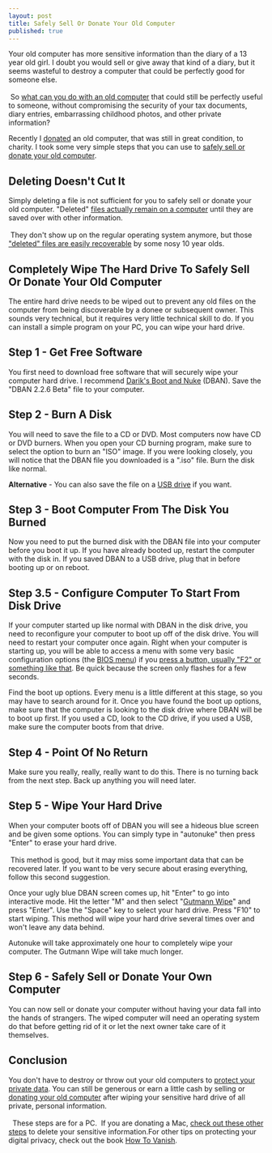 ```yaml
---
layout: post
title: Safely Sell Or Donate Your Old Computer
published: true
---
```

<p>Your old computer has more sensitive information than the diary of a 13 year old girl. I doubt you would sell or give away that kind of a diary, but it seems wasteful to destroy a computer that could be perfectly good for someone else. <br/><br/> So <a href="http://www.howtovanish.com/2011/04/how-independent-contractors-make-more-money-for-everyone/" target="_blank">what can you do with an old computer</a> that could still be perfectly useful to someone, without compromising the security of your tax documents, diary entries, embarrassing childhood photos, and other private information?</p>
<p>Recently I <a href="http://www.goodwill.org/" target="_blank">donated</a> an old computer, that was still in great condition, to charity. I took some very simple steps that you can use to <a href="http://www.howtovanish.com/2011/12/safely-sell-or-donate-your-old-computer" target="_blank">safely sell or donate your old computer</a>.</p>
<h2>Deleting Doesn't Cut It</h2>
<p>Simply deleting a file is not sufficient for you to safely sell or donate your old computer. "Deleted" <a href="http://www.howtovanish.com/2010/01/how-to-protect-your-computer/" target="_blank">files actually remain on a computer</a> until they are saved over with other information. <br/><br/> They don't show up on the regular operating system anymore, but those <a href="http://www.webopedia.com/DidYouKnow/Hardware_Software/2002/Erasing_Deleted_Files.asp" target="_blank">"deleted" files are easily recoverable</a> by some nosy 10 year olds.</p>
<h2>Completely Wipe The Hard Drive To Safely Sell Or Donate Your Old Computer</h2>
<p>The entire hard drive needs to be wiped out to prevent any old files on the computer from being discoverable by a donee or subsequent owner. This sounds very technical, but it requires very little technical skill to do. If you can install a simple program on your PC, you can wipe your hard drive.</p>
<h2>Step 1 - Get Free Software</h2>
<p>You first need to download free software that will securely wipe your computer hard drive. I recommend <a href="http://www.dban.org/download" target="_blank">Darik's Boot and Nuke</a> (DBAN). Save the "DBAN 2.2.6 Beta" file to your computer.</p>
<h2>Step 2 - Burn A Disk</h2>
<p>You will need to save the file to a CD or DVD. Most computers now have CD or DVD burners. When you open your CD burning program, make sure to select the option to burn an "ISO" image. If you were looking closely, you will notice that the DBAN file you downloaded is a ".iso" file. Burn the disk like normal.</p>
<p><strong>Alternative</strong> - You can also save the file on a <a href="http://www.howtovanish.com/USB" target="_blank">USB drive</a> if you want.</p>
<h2>Step 3 - Boot Computer From The Disk You Burned</h2>
<p>Now you need to put the burned disk with the DBAN file into your computer before you boot it up. If you have already booted up, restart the computer with the disk in. If you saved DBAN to a USB drive, plug that in before booting up or on reboot.</p>
<h2>Step 3.5 - Configure Computer To Start From Disk Drive</h2>
<p>If your computer started up like normal with DBAN in the disk drive, you need to reconfigure your computer to boot up off of the disk drive. You will need to restart your computer once again. Right when your computer is starting up, you will be able to access a menu with some very basic configuration options (the <a href="http://www.tomshardware.com/reviews/bios-beginners,1126.html" target="_blank">BIOS menu</a>) if you <a href="http://www.computerhope.com/issues/ch000192.htm" target="_blank">press a button, usually "F2" or something like that</a>. Be quick because the screen only flashes for a few seconds.</p>
<p>Find the boot up options. Every menu is a little different at this stage, so you may have to search around for it. Once you have found the boot up options, make sure that the computer is looking to the disk drive where DBAN will be to boot up first. If you used a CD, look to the CD drive, if you used a USB, make sure the computer boots from that drive.</p>
<h2>Step 4 - Point Of No Return</h2>
<p>Make sure you really, really, really want to do this. There is no turning back from the next step. Back up anything you will need later.</p>
<h2>Step 5 - Wipe Your Hard Drive</h2>
<p>When your computer boots off of DBAN you will see a hideous blue screen and be given some options. You can simply type in "autonuke" then press "Enter" to erase your hard drive. <br/><br/> This method is good, but it may miss some important data that can be recovered later. If you want to be very secure about erasing everything, follow this second suggestion.</p>
<p>Once your ugly blue DBAN screen comes up, hit "Enter" to go into interactive mode. Hit the letter "M" and then select "<a href="http://en.wikipedia.org/wiki/Gutmann_method" target="_blank">Gutmann Wipe</a>" and press "Enter". Use the "Space" key to select your hard drive. Press "F10" to start wiping. This method will wipe your hard drive several times over and won't leave any data behind.</p>
<p>Autonuke will take approximately one hour to completely wipe your computer. The Gutmann Wipe will take much longer.</p>
<h2>Step 6 - Safely Sell or Donate Your Own Computer</h2>
<p>You can now sell or donate your computer without having your data fall into the hands of strangers. The wiped computer will need an operating system do that before getting rid of it or let the next owner take care of it themselves.</p>
<h2>Conclusion</h2>
<p>You don't have to destroy or throw out your old computers to <a href="http://www.howtovanish.com/2011/04/protect-passwords-with-keepass/" target="_blank">protect your private data</a>. You can still be generous or earn a little cash by selling or <a href="http://www.howtovanish.com/2011/04/how-independent-contractors-make-more-money-for-everyone/" target="_blank">donating your old computer</a> after wiping your sensitive hard drive of all private, personal information.<br/><br/>  These steps are for a PC.  If you are donating a Mac, <a href="http://hivelogic.com/articles/how-to-prepare-a-mac-for-sale/" target="_blank">check out these other steps</a> to delete your sensitive information.For other tips on protecting your digital privacy, check out the book <a href="http://www.howtovanish.com/products/how-to-vanish-book/" target="_blank">How To Vanish</a>.</p>
